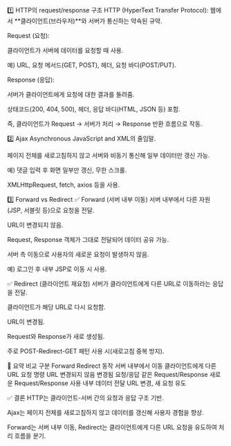 1️⃣ HTTP의 request/response 구조
HTTP (HyperText Transfer Protocol): 웹에서 **클라이언트(브라우저)**와 서버가 통신하는 약속된 규약.

Request (요청):

클라이언트가 서버에 데이터를 요청할 때 사용.

예) URL, 요청 메서드(GET, POST), 헤더, 요청 바디(POST/PUT).

Response (응답):

서버가 클라이언트에게 요청에 대한 결과를 돌려줌.

상태코드(200, 404, 500), 헤더, 응답 바디(HTML, JSON 등) 포함.

즉, 클라이언트가 Request → 서버가 처리 → Response 반환 흐름으로 작동.

2️⃣ Ajax
Asynchronous JavaScript and XML의 줄임말.

페이지 전체를 새로고침하지 않고 서버와 비동기 통신해 일부 데이터만 갱신 가능.

예) 댓글 입력 후 화면 일부만 갱신, 무한 스크롤.

XMLHttpRequest, fetch, axios 등을 사용.

3️⃣ Forward vs Redirect
✅ Forward (서버 내부 이동)
서버 내부에서 다른 자원(JSP, 서블릿 등)으로 요청을 전달.

URL이 변경되지 않음.

Request, Response 객체가 그대로 전달되어 데이터 공유 가능.

서버 측 이동으로 사용자의 새로운 요청이 발생하지 않음.

예) 로그인 후 내부 JSP로 이동 시 사용.

✅ Redirect (클라이언트 재요청)
서버가 클라이언트에게 다른 URL로 이동하라는 응답을 전달.

클라이언트가 해당 URL로 다시 요청함.

URL이 변경됨.

Request와 Response가 새로 생성됨.

주로 POST-Redirect-GET 패턴 사용 시(새로고침 중복 방지).

📌 요약 비교
구분	Forward	Redirect
동작	서버 내부에서 이동	클라이언트에게 다른 URL 요청 명령
URL	변경되지 않음	변경됨
요청/응답	같은 Request/Response	새로운 Request/Response
사용	내부 데이터 전달	URL 변경, 새 요청 유도

✅ 결론
HTTP는 클라이언트-서버 간의 요청과 응답 구조 기반.

Ajax는 페이지 전체를 새로고침하지 않고 데이터를 갱신해 사용자 경험을 향상.

Forward는 서버 내부 이동, Redirect는 클라이언트에게 다른 URL 요청을 유도하여 처리 흐름을 분기.
